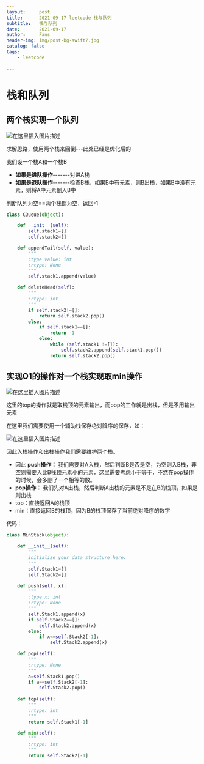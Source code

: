 ```yaml
---
layout:     post
title:      2021-09-17-leetcode-栈与队列
subtitle:   栈与队列
date:       2021-09-17
author:     Fans
header-img: img/post-bg-swift7.jpg
catalog: false
tags:
    - leetcode
    
---
```

# 栈和队列
## 两个栈实现一个队列

![在这里插入图片描述](https://img-blog.csdnimg.cn/cf259fe3176544899259f85645a19fbf.png?x-oss-process=image/watermark,type_ZHJvaWRzYW5zZmFsbGJhY2s,shadow_50,text_Q1NETiBA5peg5p6S,size_20,color_FFFFFF,t_70,g_se,x_16)

求解思路，使用两个栈来回倒---此处已经是优化后的

我们设一个栈A和一个栈B
- **如果是进队操作**-------对进A栈
- **如果是退队操作**-------检查B栈，如果B中有元素，则B出栈，如果B中没有元素，则将A中元素倒入B中

判断队列为空==两个栈都为空，返回-1
```python
class CQueue(object):

    def __init__(self):
        self.stack1=[]
        self.stack2=[]

    def appendTail(self, value):
        """
        :type value: int
        :rtype: None
        """
        self.stack1.append(value)

    def deleteHead(self):
        """
        :rtype: int
        """
        if self.stack2!=[]:
            return self.stack2.pop()
        else:
            if self.stack1==[]:
                return -1
            else:
                while (self.stack1 !=[]):
                    self.stack2.append(self.stack1.pop())
                return self.stack2.pop()
```

## 实现O1的操作对一个栈实现取min操作

![在这里插入图片描述](https://img-blog.csdnimg.cn/7d60979e0f9c43f1a38093c0a0b18ac2.png?x-oss-process=image/watermark,type_ZHJvaWRzYW5zZmFsbGJhY2s,shadow_50,text_Q1NETiBA5peg5p6S,size_20,color_FFFFFF,t_70,g_se,x_16)

这里的top的操作就是取栈顶的元素输出，而pop的工作就是出栈，但是不用输出元素

在这里我们需要使用一个辅助栈保存绝对降序的保存，如：

![在这里插入图片描述](https://img-blog.csdnimg.cn/512a5a1daa344f9a8c53f7ecb331f329.png?x-oss-process=image/watermark,type_ZHJvaWRzYW5zZmFsbGJhY2s,shadow_50,text_Q1NETiBA5peg5p6S,size_19,color_FFFFFF,t_70,g_se,x_16)

因此入栈操作和出栈操作我们需要维护两个栈。
- 因此 **push操作：** 我们需要对A入栈，然后判断B是否是空，为空则入B栈，非空则需要入比B栈顶元素小的元素，这里需要考虑小于等于，不然在pop操作的时候，会多删了一个相等的数。
- **pop操作：** 我们先对A出栈，然后判断A出栈的元素是不是在B的栈顶，如果是则出栈
- top：直接返回A的栈顶
- min：直接返回B的栈顶，因为B的栈顶保存了当前绝对降序的数字 

代码：

```python
class MinStack(object):

    def __init__(self):
        """
        initialize your data structure here.
        """
        self.Stack1=[]
        self.Stack2=[]

    def push(self, x):
        """
        :type x: int
        :rtype: None
        """
        self.Stack1.append(x)
        if self.Stack2==[]:
            self.Stack2.append(x)
        else:
            if x<=self.Stack2[-1]:
                self.Stack2.append(x)

    def pop(self):
        """
        :rtype: None
        """
        a=self.Stack1.pop()
        if a==self.Stack2[-1]:
            self.Stack2.pop()
            
    def top(self):
        """
        :rtype: int
        """
        return self.Stack1[-1]

    def min(self):
        """
        :rtype: int
        """
        return self.Stack2[-1]
```
